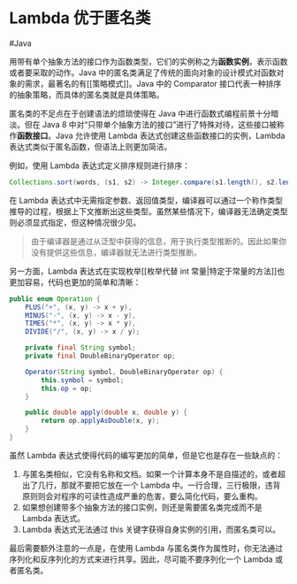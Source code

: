 # Lambda 优于匿名类
#Java 

用带有单个抽象方法的接口作为函数类型，它们的实例称之为**函数实例**，表示函数或者要采取的动作。Java 中的匿名类满足了传统的面向对象的设计模式对函数对象的需求，最著名的有[[策略模式]]。Java 中的 Comparator 接口代表一种排序的抽象策略，而具体的匿名类就是具体策略。

匿名类的不足点在于创建语法的烦琐使得在 Java 中进行函数式编程前景十分暗淡。但在 Java 8 中对“只带单个抽象方法的接口”进行了特殊对待，这些接口被称作**函数接口**。Java 允许使用 Lambda 表达式创建这些函数接口的实例，Lambda 表达式类似于匿名函数，但语法上则更加简洁。

例如，使用 Lambda 表达式定义排序规则进行排序：

```java
Collections.sort(words, (s1, s2) -> Integer.compare(s1.length(), s2.length()));
```

在 Lambda 表达式中无需指定参数、返回值类型，编译器可以通过一个称作类型推导的过程，根据上下文推断出这些类型。虽然某些情况下，编译器无法确定类型则必须显式指定，但这种情况很少见。

> 由于编译器是通过从泛型中获得的信息，用于执行类型推断的。因此如果你没有提供这些信息，编译器就无法进行类型推断。

另一方面，Lambda 表达式在实现枚举[[枚举代替 int 常量|特定于常量的方法]]也更加容易，代码也更加的简单和清晰：

```java
public enum Operation {
	PLUS("+", (x, y) -> x + y),
	MINUS("-", (x, y) -> x - y),
	TIMES("*", (x, y) -> x * y),
	DIVIDE("/", (x, y) -> x / y);

	private final String symbol;
	private final DoubleBinaryOperator op;

	Operator(String symbol, DoubleBinaryOperator op) {
		this.symbol = symbol;
		this.op = op;
	}

	public double apply(double x, double y) {
		return op.applyAsDouble(x, y);
	}
}
```

虽然 Lambda 表达式使得代码的编写更加的简单，但是它也是存在一些缺点的：
1. 与匿名类相似，它没有名称和文档。如果一个计算本身不是自描述的，或者超出了几行，那就不要把它放在一个 Lambda 中。一行合理，三行极限，违背原则则会对程序的可读性造成严重的危害，要么简化代码，要么重构。
2. 如果想创建带多个抽象方法的接口实例，则还是需要匿名类完成而不是 Lambda 表达式。
3. Lambda 表达式无法通过 this 关键字获得自身实例的引用，而匿名类可以。

最后需要额外注意的一点是，在使用 Lambda 与匿名类作为属性时，你无法通过序列化和反序列化的方式来进行共享。因此，尽可能不要序列化一个 Lambda 或者匿名类。